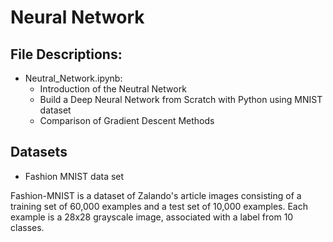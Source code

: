 # Neural Network

## File Descriptions:
- Neutral_Network.ipynb:
   - Introduction of the Neutral Network
   - Build a Deep Neural Network from Scratch with Python using MNIST dataset
   - Comparison of Gradient Descent Methods
  
## Datasets
- Fashion MNIST data set

Fashion-MNIST is a dataset of Zalando's article images consisting of a training set of 60,000 examples and a test set of 10,000 examples. Each example is a 28x28 grayscale image, associated with a label from 10 classes.
